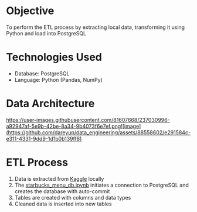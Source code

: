 # Objective 
To perform the ETL process by extracting local data, transforming it using Python and load into PostgreSQL

# Technologies Used 
- Database: PostgreSQL
- Language: Python (Pandas, NumPy)

# Data Architecture
https://user-images.githubusercontent.com/81607668/237030996-a92947af-5e9b-42be-8a34-9b4073f6e7ef.png![image](https://github.com/dareyup/data_engineering/assets/88558602/e291584c-e311-4331-9dd9-1d1b0b139ff8)

# ETL Process
1. Data is extracted from [Kaggle](https://www.kaggle.com/datasets/starbucks/starbucks-menu) locally
2. The [starbucks_menu_db.ipynb](https://github.com/dareyup/data_engineering/blob/main/Starbucks%20Menu/starbucks_menu_db.ipynb) initiates a connection to PostgreSQL and creates the database with auto-commit
3. Tables are created with columns and data types
4. Cleaned data is inserted into new tables 
